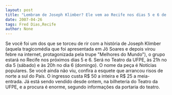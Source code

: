 ```yaml
---
layout: post
title: "Lembram de Joseph Klimber? Ele vem ao Recife nos dias 5 e 6 de maio"
date: 2007-04-26
tags: Fred Dias,Recife
author: None
---
```



Se você foi um dos que se torceu de rir com a história de Joseph Klimber (aquela tragicomédia que foi apresentada em Jô Soares e depois virou febre na internet, protagonizada pela trupe \"Melhores do Mundo\"), o grupo estará no Recife nos próximos dias 5 e 6. Será no Teatro da UFPE, às 21h no dia 5 (sábado) e às 20h no dia 6 (domingo). O nome da peça é Notícias populares.
Se você ainda não&nbsp;viu, confira a esquete que arrancou risos de norte a sul do País.
O ingresso custa R$ 50 a inteira e R$ 25 a meia-entrada. Já está sendo vendido desde ontem, na bilheteria do Teatro da UFPE, e a procura é enorme, segundo informações da portaria do teatro. 